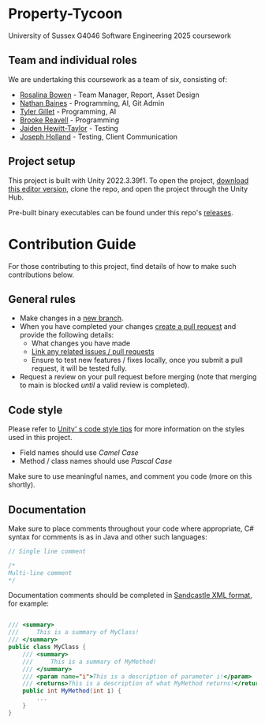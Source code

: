 # Property-Tycoon
University of Sussex G4046 Software Engineering 2025 coursework

## Team and individual roles
We are undertaking this coursework as a team of six, consisting of:
- [Rosalina Bowen](https://github.com/Rose-Bowen) - Team Manager, Report, Asset Design
- [Nathan Baines](https://github.com/Nathcat) - Programming, AI, Git Admin
- [Tyler Gillet](https://github.com/lionbanana) - Programming, AI
- [Brooke Reavell](https://github.com/brooke-ec) - Programming
- [Jaiden Hewitt-Taylor](https://github.com/SpaceDuckie) - Testing
- [Joseph Holland](https://github.com/josephholland07) - Testing, Client Communication

## Project setup
This project is built with Unity 2022.3.39f1. To open the project, [download this editor version](https://unity.com/releases/editor/whats-new/2022.3.39),
clone the repo, and open the project through the Unity Hub.

Pre-built binary executables can be found under this repo's [releases](https://github.com/Nathcat/Property-Tycoon/releases).

# Contribution Guide
For those contributing to this project, find details of how to make such contributions below.

## General rules
- Make changes in a [new branch](https://docs.github.com/en/pull-requests/collaborating-with-pull-requests/proposing-changes-to-your-work-with-pull-requests/creating-and-deleting-branches-within-your-repository).
- When you have completed your changes [create a pull request](https://docs.github.com/en/pull-requests/collaborating-with-pull-requests/proposing-changes-to-your-work-with-pull-requests/creating-a-pull-request?tool=webui) and provide the following details:
  - What changes you have made
  - [Link any related issues / pull requests](https://docs.github.com/en/issues/tracking-your-work-with-issues/using-issues/linking-a-pull-request-to-an-issue)
  - Ensure to test new features / fixes locally, once you submit a pull request, it will be tested fully.
- Request a review on your pull request before merging (note that merging to main is blocked _until_ a valid review is completed).

## Code style
Please refer to [Unity' s code style tips](https://unity.com/how-to/naming-and-code-style-tips-c-scripting-unity) for more information on the styles used in this project.

- Field names should use _Camel Case_
- Method / class names should use _Pascal Case_

Make sure to use meaningful names, and comment you code (more on this shortly).

## Documentation
Make sure to place comments throughout your code where appropriate, C# syntax for comments is as in Java
and other such languages:

```cs
// Single line comment

/*
Multi-line comment
*/
```

Documentation comments should be completed in [Sandcastle XML format](http://ewsoftware.github.io/XMLCommentsGuide/html/4268757F-CE8D-4E6D-8502-4F7F2E22DDA3.htm), for example:

```cs

/// <summary>
///     This is a summary of MyClass!
/// </summary>
public class MyClass { 
    /// <summary>
    ///     This is a summary of MyMethod!
    /// </summary>
    /// <param name="i">This is a description of parameter i!</param>
    /// <returns>This is a description of what MyMethod returns!</returns>
    public int MyMethod(int i) {
        ...
    }
}
```
